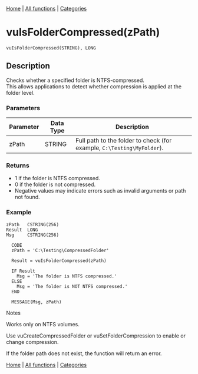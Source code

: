 [Home](../index.md) | [All functions](../all-functions.md) | [Categories](../categories/index.md)

# vuIsFolderCompressed(zPath)

```Prototype
vuIsFolderCompressed(STRING), LONG
```


## Description
Checks whether a specified folder is NTFS-compressed.  
This allows applications to detect whether compression is applied at the folder level.

### Parameters

| Parameter | Data Type    | Description                                                                 |
|-----------|--------------|-----------------------------------------------------------------------------|
| zPath     | STRING       | Full path to the folder to check (for example, `C:\Testing\MyFolder`).      |

### Returns
- 1 if the folder is NTFS compressed.  
- 0 if the folder is not compressed.  
- Negative values may indicate errors such as invalid arguments or path not found.

### Example

```Clarion
zPath   CSTRING(256)
Result  LONG
Msg     CSTRING(256)

  CODE
  zPath = 'C:\Testing\CompressedFolder'

  Result = vuIsFolderCompressed(zPath)

  IF Result
    Msg = 'The folder is NTFS compressed.'
  ELSE
    Msg = 'The folder is NOT NTFS compressed.'
  END

  MESSAGE(Msg, zPath)

```
Notes

Works only on NTFS volumes.

Use vuCreateCompressedFolder or vuSetFolderCompression to enable or change compression.

If the folder path does not exist, the function will return an error.

[Home](../index.md) | [All functions](../all-functions.md) | [Categories](../categories/index.md)
